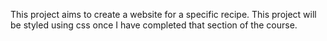 This project aims to create a website for a specific recipe. This project will be styled using css once I have completed that section of the course.